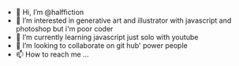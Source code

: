 - 👋 Hi, I’m @halffiction
- 👀 I’m interested in generative art and illustrator with javascript and photoshop but i'm poor coder
- 🌱 I’m currently learning javascript just solo with youtube
- 💞️ I’m looking to collaborate on git hub' power people
- 📫 How to reach me ...

<!---
halffiction/halffiction is a ✨ special ✨ repository because its `README.md` (this file) appears on your GitHub profile.
You can click the Preview link to take a look at your changes.
--->
